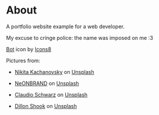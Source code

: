 # About

A portfolio website example for a web developer. 

My excuse to cringe police: the name was imposed on me :3

<a target="_blank" href="https://icons8.com/icon/6nsw3h9gk8M8/bot">Bot</a> icon by <a target="_blank" href="https://icons8.com">Icons8</a>

Pictures from:

- <a href="https://unsplash.com/@nkachanovskyyy?utm_source=unsplash&utm_medium=referral&utm_content=creditCopyText">Nikita Kachanovsky</a> on <a href="https://unsplash.com/s/photos/computer-dark-plant?utm_source=unsplash&utm_medium=referral&utm_content=creditCopyText">Unsplash</a>

- <a href="https://unsplash.com/@neonbrand?utm_source=unsplash&utm_medium=referral&utm_content=creditCopyText">NeONBRAND</a> on <a href="https://unsplash.com/s/photos/phone-wooden-floor?utm_source=unsplash&utm_medium=referral&utm_content=creditCopyText">Unsplash</a>

- <a href="https://unsplash.com/@purzlbaum?utm_source=unsplash&utm_medium=referral&utm_content=creditCopyText">Claudio Schwarz</a> on <a href="https://unsplash.com/s/photos/macbook-and-phone?utm_source=unsplash&utm_medium=referral&utm_content=creditCopyText">Unsplash</a>

- <a href="https://unsplash.com/@dillonjshook?utm_source=unsplash&utm_medium=referral&utm_content=creditCopyText">Dillon Shook</a> on <a href="https://unsplash.com/?utm_source=unsplash&utm_medium=referral&utm_content=creditCopyText">Unsplash</a>
  
  